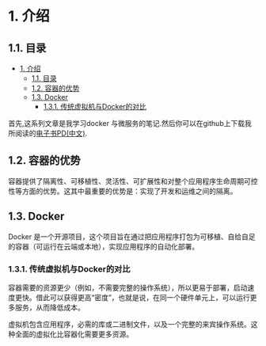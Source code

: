 # 1. 介绍

## 1.1. 目录

<!-- TOC -->

- [1. 介绍](#1-%E4%BB%8B%E7%BB%8D)
    - [1.1. 目录](#11-%E7%9B%AE%E5%BD%95)
    - [1.2. 容器的优势](#12-%E5%AE%B9%E5%99%A8%E7%9A%84%E4%BC%98%E5%8A%BF)
    - [1.3. Docker](#13-docker)
        - [1.3.1. 传统虚拟机与Docker的对比](#131-%E4%BC%A0%E7%BB%9F%E8%99%9A%E6%8B%9F%E6%9C%BA%E4%B8%8Edocker%E7%9A%84%E5%AF%B9%E6%AF%94)

<!-- /TOC -->

首先,这系列文章是我学习docker 与微服务的笔记.然后你可以在github上下载我所阅读的[电子书PD(中文)](https://github.com/dotnet-architecture/eShopOnContainers/blob/dev/docs/NET-Microservices-Architecture-for-Containerized-NET-Applications-(Microsoft-eBook)-zh-CN.pdf).

## 1.2. 容器的优势

容器提供了隔离性、可移植性、灵活性、可扩展性和对整个应用程序生命周期可控性等方面的优势。这其中最重要的优势是：实现了开发和运维之间的隔离。

## 1.3. Docker

Docker 是一个开源项目，这个项目旨在通过把应用程序打包为可移植、自给自足的容器（可运行在云端或本地），实现应用程序的自动化部署。

### 1.3.1. 传统虚拟机与Docker的对比

容器需要的资源更少（例如，不需要完整的操作系统），所以更易于部署，启动速度更快。借此可以获得更高“密度”，也就是说，在同一个硬件单元上，可以运行更多服务，从而降低成本。

虚拟机包含应用程序，必需的库或二进制文件，以及一个完整的来宾操作系统。这种全面的虚拟化比容器化需要更多资源。

